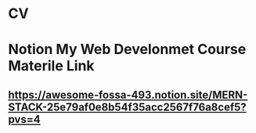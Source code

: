 # CV
# Notion My Web Develonmet Course Materile Link

## https://awesome-fossa-493.notion.site/MERN-STACK-25e79af0e8b54f35acc2567f76a8cef5?pvs=4
